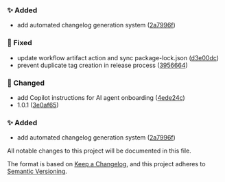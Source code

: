 
### ✨ Added

- add automated changelog generation system ([2a7996f](../../commit/2a7996f))

### 🐛 Fixed

- update workflow artifact action and sync package-lock.json ([d3e00dc](../../commit/d3e00dc))
- prevent duplicate tag creation in release process ([3956664](../../commit/3956664))

### 🔄 Changed

- add Copilot instructions for AI agent onboarding ([4ede24c](../../commit/4ede24c))
- 1.0.1 ([3e0af65](../../commit/3e0af65))



### ✨ Added

- add automated changelog generation system ([2a7996f](../../commit/2a7996f))


All notable changes to this project will be documented in this file.

The format is based on [Keep a Changelog](https://keepachangelog.com/en/1.0.0/),
and this project adheres to [Semantic Versioning](https://semver.org/spec/v2.0.0.html).

